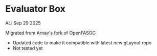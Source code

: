 # Evaluator Box

AL: Sep 29 2025

Migrated from Arnav's fork of OpenFASOC
- Updated code to make it compatible with latest new gLayout repo
- Not tested yet